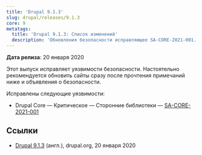 ```yaml
---
title: 'Drupal 9.1.3'
slug: drupal/releases/9.1.3
core: 9
metatags:
  title: 'Drupal 9.1.3: Список изменений'
  description: 'Обновления безопасности исправляющее SA-CORE-2021-001.'
---
```


**Дата релиза**: 20 января 2020

Этот выпуск исправляет уязвимости безопасности. Настоятельно рекомендуется обновить сайты сразу после прочтения примечаний ниже и объявления о безопасности.

Исправлены следующие уязвимости:

- Drupal Core — Критическое — Сторонние библиотеки — [SA-CORE-2021-001](../../../../security/sa-core/2021-001/index.md)

## Ссылки

- [Drupal 9.1.3](https://www.drupal.org/project/drupal/releases/9.1.3) (англ.), drupal.org, 20 января 2020
